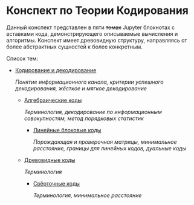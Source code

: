 # Конспект по Теории Кодирования

Данный конспект представлен в пяти ~~томах~~ Jupyter блокнотах с вставками кода, демонстрирующего описываемые вычисления и алгоритмы. Конспект имеет древовидную структуру, направляясь от более абстрактных сущностей к более конкретным.

Список тем:

- [Кодирование и декодирование](conspect.ipynb)
  
  *Понятие информационного канала, критерии успешного декодирования, жёсткое и мягкое декодирование*

  - [Алгебраические коды](algebraic/conspect.ipynb)
    
    *Терминология, декодирование по информационным совокупностям, метод порядковых статистик*
    
    - [Линейные блоковые коды](algebraic/linear/conspect.ipynb)
      
      *Порождающая и проверочная матрицы, минимальное расстояние, границы для линейных кодов, дуальные коды*

  - [Древовидные коды](tree/conspect.ipynb)

    *Терминология*
      
    - [Свёрточные коды](tree/convolutional/conspect.ipynb)

      *Терминология, минимальное расстояние*
